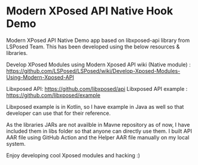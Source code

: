 # Modern XPosed API Native Hook Demo

Modern XPosed API Native Demo app based on libxposed-api library from LSPosed Team. This has been developed using the below resources & libraries.

Develop XPosed Modules using Modern Xposed API wiki (Native module) : https://github.com/LSPosed/LSPosed/wiki/Develop-Xposed-Modules-Using-Modern-Xposed-API

Libxposed  API: https://github.com/libxposed/api
Libxposed API example : https://github.com/libxposed/example


Libxposed example is in Kotlin, so I have example in Java as well so that developer can use that for their reference.

As the libraries JARs are not availble in Mavne repository as of now, I have included them in libs folder so that anyone can directly use them. I built API AAR file using GitHub Action and the Helper AAR file manually on my local system.

Enjoy developing cool Xposed modules and hacking :)
